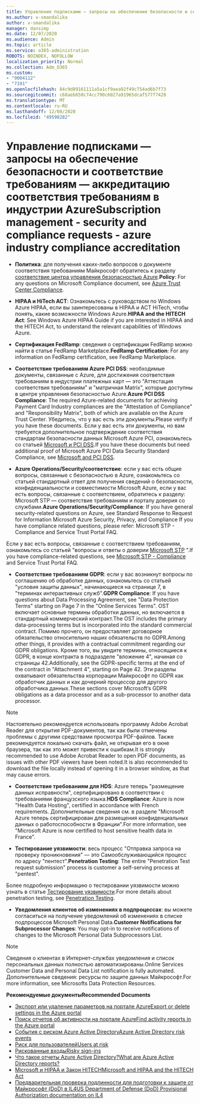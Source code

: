 ```yaml
---
title: Управление подписками — запросы на обеспечение безопасности и соответствие требованиям — аккредитацию соответствия требованиям в индустрии Azure
ms.author: v-smandalika
author: v-smandalika
manager: dansimp
ms.date: 12/07/2020
ms.audience: Admin
ms.topic: article
ms.service: o365-administration
ROBOTS: NOINDEX, NOFOLLOW
localization_priority: Normal
ms.collection: Adm_O365
ms.custom:
- "9004112"
- "7191"
ms.openlocfilehash: 84c9d89161111a5a1cf9aea92f49c754ad6b7f73
ms.sourcegitcommit: c68aeb650c74cc790c6027a91965dcaf577f7428
ms.translationtype: MT
ms.contentlocale: ru-RU
ms.lasthandoff: 12/08/2020
ms.locfileid: "49598282"
---
```

# <a name="subscription-management---security-and-compliance-requests---azure-industry-compliance-accreditation"></a><span data-ttu-id="01b91-102">Управление подписками — запросы на обеспечение безопасности и соответствие требованиям — аккредитацию соответствия требованиям в индустрии Azure</span><span class="sxs-lookup"><span data-stu-id="01b91-102">Subscription management - security and compliance requests - azure industry compliance accreditation</span></span>

- <span data-ttu-id="01b91-103">**Политика**: для получения каких-либо вопросов о документе соответствия требованиям Майкрософт обратитесь к разделу [соответствие центра управления безопасностью Azure](https://docs.microsoft.com/compliance/regulatory/offering-SOC).</span><span class="sxs-lookup"><span data-stu-id="01b91-103">**Policy**: For any questions on Microsoft Compliance document, see [Azure Trust Center Compliance](https://docs.microsoft.com/compliance/regulatory/offering-SOC).</span></span>

- <span data-ttu-id="01b91-104">**HIPAA и HiTech ACT**: Ознакомьтесь с руководством по Windows Azure HIPAA, если вы заинтересованы в HIPAA и ACT HiTech, чтобы понять, какие возможности Windows Azure.</span><span class="sxs-lookup"><span data-stu-id="01b91-104">**HIPAA and the HITECH Act**: See Windows Azure HIPAA Guide if you are interested in HIPAA and the HITECH Act, to understand the relevant capabilities of Windows Azure.</span></span>

- <span data-ttu-id="01b91-105">**Сертификация FedRamp**: сведения о сертификации FedRamp можно найти в статье FedRamp Marketplace.</span><span class="sxs-lookup"><span data-stu-id="01b91-105">**FedRamp Certification**: For any information on FedRamp certification, see FedRamp Marketplace.</span></span>

- <span data-ttu-id="01b91-106">**Соответствие требованиям Azure PCI DSS**: необходимые документы, связанные с Azure, для достижения соответствия требованиям в индустрии платежных карт — это "Аттестация соответствия требованиям" и "матричная Matrix", которые доступны в центре управления безопасностью Azure.</span><span class="sxs-lookup"><span data-stu-id="01b91-106">**Azure PCI DSS Compliance**: The required Azure-related documents for achieving Payment Card Industry compliances are the "Attestation of Compliance" and "Responsibility Matrix", both of which are available on the Azure Trust Center.</span></span> <span data-ttu-id="01b91-107">Убедитесь, что у вас есть эти документы.</span><span class="sxs-lookup"><span data-stu-id="01b91-107">Please verify if you have these documents.</span></span> <span data-ttu-id="01b91-108">Если у вас есть эти документы, но вам требуется дополнительное подтверждение соответствия стандартам безопасности данных Microsoft Azure PCI, ознакомьтесь со статьей [Microsoft и PCI DSS](https://docs.microsoft.com/compliance/regulatory/offering-PCI-DSS).</span><span class="sxs-lookup"><span data-stu-id="01b91-108">If you have these documents but need additional proof of Microsoft Azure PCI Data Security Standard Compliance, see [Microsoft and PCI DSS](https://docs.microsoft.com/compliance/regulatory/offering-PCI-DSS).</span></span>

- <span data-ttu-id="01b91-109">**Azure Operations/Security/соответствие**: если у вас есть общие вопросы, связанные с безопасностью в Azure, ознакомьтесь со статьей стандартный ответ для получения сведений о безопасности, конфиденциальности и совместимости Microsoft Azure, если у вас есть вопросы, связанные с соответствием, обратитесь к разделу: Microsoft STP — соответствие требованиям и порталу доверия со службами.</span><span class="sxs-lookup"><span data-stu-id="01b91-109">**Azure Operations/Security/Compliance**: If you have general security-related questions on Azure, see Standard Response to Request for Information Microsoft Azure Security, Privacy, and Compliance If you have compliance related questions, please refer: Microsoft STP - Compliance and Service Trust Portal FAQ.</span></span>

<span data-ttu-id="01b91-110">Если у вас есть вопросы, связанные с соответствием требованиям, ознакомьтесь со статьей "вопросы и ответы о доверии [Microsoft STP](https://www.microsoft.com/trust-center/compliance/compliance-overview) ".</span><span class="sxs-lookup"><span data-stu-id="01b91-110">If you have compliance-related questions, see [Microsoft STP - Compliance](https://www.microsoft.com/trust-center/compliance/compliance-overview) and Service Trust Portal FAQ.</span></span>

- <span data-ttu-id="01b91-111">**Соответствие требованиям GDPR**: если у вас возникнут вопросы по соглашению об обработке данных, ознакомьтесь со статьей "условия защиты данных", начинающиеся на странице 7, в "терминах интерактивных служб".</span><span class="sxs-lookup"><span data-stu-id="01b91-111">**GDPR Compliance**: If you have questions about Data Processing Agreement, see "Data Protection Terms" starting on Page 7 in the "Online Services Terms".</span></span> <span data-ttu-id="01b91-112">OST включает основные термины обработки данных, но включается в стандартный коммерческий контракт.</span><span class="sxs-lookup"><span data-stu-id="01b91-112">The OST includes the primary data-processing terms but is incorporated into the standard commercial contract.</span></span> <span data-ttu-id="01b91-113">Помимо прочего, он предоставляет договорное обязательство относительно наших обязательств по GDPR.</span><span class="sxs-lookup"><span data-stu-id="01b91-113">Among other things, it provides with a contractual commitment regarding our GDPR obligations.</span></span> <span data-ttu-id="01b91-114">Кроме того, вы увидите термины, относящиеся к GDPR, в конце контракта в подразделе "вложение 4", начиная со страницы 42.</span><span class="sxs-lookup"><span data-stu-id="01b91-114">Additionally, see the GDPR-specific terms at the end of the contract in "Attachment 4", starting on Page 42.</span></span> <span data-ttu-id="01b91-115">Эти разделы охватывают обязательства корпорации Майкрософт по GDPR как обработчик данных и как дочерний процессор для другого обработчика данных.</span><span class="sxs-lookup"><span data-stu-id="01b91-115">These sections cover Microsoft’s GDPR obligations as a data processor and as a sub-processor to another data processor.</span></span>

> [!NOTE]
> <span data-ttu-id="01b91-116">Настоятельно рекомендуется использовать программу Adobe Acrobat Reader для открытия PDF-документов, так как были отмечены проблемы с другими средствами просмотра PDF-файлов. Также рекомендуется локально скачать файл, не открывая его в окне браузера, так как это может привести к ошибкам.</span><span class="sxs-lookup"><span data-stu-id="01b91-116">It is strongly recommended to use Adobe Acrobat Reader to open PDF documents, as issues with other PDF viewers have been noted.It is also recommended to download the file locally instead of opening it in a browser window, as that may cause errors.</span></span>

- <span data-ttu-id="01b91-117">**Соответствие требованиям для HDS**: Azure теперь "размещение данных исправности", сертифицировано в соответствии с требованиями французского языка.</span><span class="sxs-lookup"><span data-stu-id="01b91-117">**HDS Compliance**: Azure is now "Health Data Hosting", certified in accordance with French requirements.</span></span> <span data-ttu-id="01b91-118">Дополнительные сведения см. в разделе "Microsoft Azure теперь сертифицирован для размещения конфиденциальных данных о работоспособности в Франции".</span><span class="sxs-lookup"><span data-stu-id="01b91-118">For more information, see "Microsoft Azure is now certified to host sensitive health data in France".</span></span>

- <span data-ttu-id="01b91-119">**Тестирование уязвимости**: весь процесс "Отправка запроса на проверку проникновения" — это Самообслуживающийся процесс по адресу "пентест".</span><span class="sxs-lookup"><span data-stu-id="01b91-119">**Penetration Testing**: The entire "Penetration Test request submission" process is customer a self-serving process at "pentest".</span></span>

<span data-ttu-id="01b91-120">Более подробную информацию о тестировании уязвимости можно узнать в статье [Тестирование уязвимости](https://docs.microsoft.com/azure/security/fundamentals/pen-testing).</span><span class="sxs-lookup"><span data-stu-id="01b91-120">For more details about penetration testing, see [Penetration Testing](https://docs.microsoft.com/azure/security/fundamentals/pen-testing).</span></span>

- <span data-ttu-id="01b91-121">**Уведомления клиентов об изменениях в подпроцессах**: вы можете согласиться на получение уведомлений об изменениях в списке подпроцессов Microsoft Personal Data.</span><span class="sxs-lookup"><span data-stu-id="01b91-121">**Customer Notifications for Subprocessor Changes**: You may opt-in to receive notifications of changes to the Microsoft Personal Data Subprocessors List.</span></span>

> [!NOTE]
> <span data-ttu-id="01b91-122">Сведения о клиентах в Интернет-службах уведомления и список персональных данных полностью автоматизированы.</span><span class="sxs-lookup"><span data-stu-id="01b91-122">Online Services Customer Data and Personal Data List notification is fully automated.</span></span> <span data-ttu-id="01b91-123">Дополнительные сведения: ресурсы по защите данных Майкрософт.</span><span class="sxs-lookup"><span data-stu-id="01b91-123">For more information, see Microsofts Data Protection Resources.</span></span>

<span data-ttu-id="01b91-124">**Рекомендуемые документы**</span><span class="sxs-lookup"><span data-stu-id="01b91-124">**Recommended Documents**</span></span>

- [<span data-ttu-id="01b91-125">Экспорт или удаление параметров на портале Azure</span><span class="sxs-lookup"><span data-stu-id="01b91-125">Export or delete settings in the Azure portal</span></span>](https://docs.microsoft.com/azure/azure-portal/set-preferences)
- [<span data-ttu-id="01b91-126">Поиск отчетов об активности на портале Azure</span><span class="sxs-lookup"><span data-stu-id="01b91-126">Find activity reports in the Azure portal</span></span>](https://docs.microsoft.com/azure/active-directory/reports-monitoring/howto-find-activity-reports)
- [<span data-ttu-id="01b91-127">События с риском Azure Active Directory</span><span class="sxs-lookup"><span data-stu-id="01b91-127">Azure Active Directory risk events</span></span>](https://docs.microsoft.com/azure/active-directory/identity-protection/overview-identity-protection)
- [<span data-ttu-id="01b91-128">Риск для пользователей</span><span class="sxs-lookup"><span data-stu-id="01b91-128">Users at risk</span></span>](https://docs.microsoft.com/azure/active-directory/identity-protection/overview-identity-protection)
- [<span data-ttu-id="01b91-129">Рискованные входы</span><span class="sxs-lookup"><span data-stu-id="01b91-129">Risky sign-ins</span></span>](https://docs.microsoft.com/azure/active-directory/identity-protection/overview-identity-protection)
- [<span data-ttu-id="01b91-130">Что такое отчеты Azure Active Directory?</span><span class="sxs-lookup"><span data-stu-id="01b91-130">What are Azure Active Directory reports?</span></span>](https://docs.microsoft.com/azure/active-directory/reports-monitoring/overview-reports)
- [<span data-ttu-id="01b91-131">Microsoft и HIPAA и Закон HITECH</span><span class="sxs-lookup"><span data-stu-id="01b91-131">Microsoft and HIPAA and the HITECH Act</span></span>](https://docs.microsoft.com/compliance/regulatory/offering-hipaa-hitech)
- [<span data-ttu-id="01b91-132">Предварительная проверка подлинности для подготовки к защите от Майкрософт (DoD) в IL4</span><span class="sxs-lookup"><span data-stu-id="01b91-132">US Department of Defense (DoD) Provisional Authorization documentation on IL4</span></span>](https://docs.microsoft.com/compliance/regulatory/offering-DoD-DISA-L2-L4-L5)













